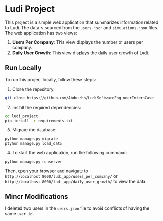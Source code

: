 # Ludi Project
This project is a simple web application that summarizes information related to Ludi. The data is sourced from the `users.json` and `simulations.json` files. The web application has two views:
1. **Users Per Company**: This view displays the number of users per company.
2. **Daily User Growth**: This view displays the daily user growth of Ludi.

## Run Locally
To run this project locally, follow these steps:
1. Clone the repository.
```bash
git clone https://github.com/Abdusshh/LudiSoftwareEngineerInternCase
```
2. Install the required dependencies: 
```bash
cd ludi_project
pip install -r requirements.txt
```
3. Migrate the database:
```bash
python manage.py migrate
ptyhon manage.py load_data
```
4. To start the web application, run the following command:
```bash
python manage.py runserver
```
Then, open your browser and navigate to `http://localhost:8000/ludi_app/users_per_company/` or `http://localhost:8000/ludi_app/daily_user_growth/` to view the data.

## Minor Modifications
I deleted two users in the `users.json` file to avoid conflicts of having the same `user_id`.